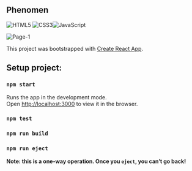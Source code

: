 ## Phenomen

![HTML5](https://img.shields.io/badge/html5-%23E34F26.svg?style=for-the-badge&logo=html5&logoColor=white) ![CSS3](https://img.shields.io/badge/css3-%231572B6.svg?style=for-the-badge&logo=css3&logoColor=white)![JavaScript](https://img.shields.io/badge/javascript-%23323330.svg?style=for-the-badge&logo=javascript&logoColor=%23F7DF1E)

![Page-1](https://user-images.githubusercontent.com/77890343/210381810-ce7bcdf9-0e93-49bd-bd53-8077fa173745.jpg)

This project was bootstrapped with [Create React App](https://github.com/facebook/create-react-app).

## Setup project:

### `npm start`

Runs the app in the development mode.\
Open [http://localhost:3000](http://localhost:3000) to view it in the browser.

### `npm test`

### `npm run build`

### `npm run eject`

**Note: this is a one-way operation. Once you `eject`, you can’t go back!**

